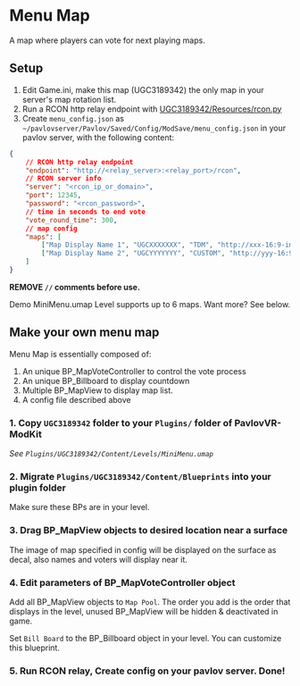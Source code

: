 # Menu Map

A map where players can vote for next playing maps.

## Setup

1. Edit Game.ini, make this map (UGC3189342) the only map in your server's map rotation list.
2. Run a RCON http relay endpoint with [UGC3189342/Resources/rcon.py](UGC3189342/Resources/rcon.py)
3. Create `menu_config.json` as `~/pavlovserver/Pavlov/Saved/Config/ModSave/menu_config.json` in your pavlov server, with the following content:

```json
{
    // RCON http relay endpoint
    "endpoint": "http://<relay_server>:<relay_port>/rcon",
    // RCON server info
    "server": "<rcon_ip_or_domain>",
    "port": 12345,
    "password": "<rcon_password>",
    // time in seconds to end vote
    "vote_round_time": 300,
    // map config
    "maps": [
        ["Map Display Name 1", "UGCXXXXXXX", "TDM", "http://xxx-16:9-image-to-display.png"],
        ["Map Display Name 2", "UGCYYYYYYY", "CUSTOM", "http://yyy-16:9-image-to-display.png"]
    ]
}
```

**REMOVE `//` comments before use.**

Demo MiniMenu.umap Level supports up to 6 maps. Want more? See below.


## Make your own menu map


Menu Map is essentially composed of:

1. An unique BP_MapVoteController to control the vote process
2. An unique BP_Billboard to display countdown
3. Multiple BP_MapView to display map list.
4. A config file described above

### 1. Copy `UGC3189342` folder to your `Plugins/` folder of PavlovVR-ModKit

*See `Plugins/UGC3189342/Content/Levels/MiniMenu.umap`*

### 2. Migrate `Plugins/UGC3189342/Content/Blueprints` into your plugin folder

Make sure these BPs are in your level.

### 3. Drag BP_MapView objects to desired location near a surface

The image of map specified in config will be displayed on the surface as decal, also names and voters will display near it.

### 4. Edit parameters of BP_MapVoteController object

Add all BP_MapView objects to `Map Pool`. The order you add is the order that displays in the level, unused BP_MapView will be hidden & deactivated in game.

Set `Bill Board` to the BP_Billboard object in your level. You can customize this blueprint.

### 5. Run RCON relay, Create config on your pavlov server. Done!
